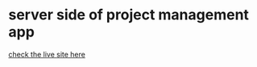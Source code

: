 # server side of project management app
[check the live site here](https://project-manager-juel.netlify.app)